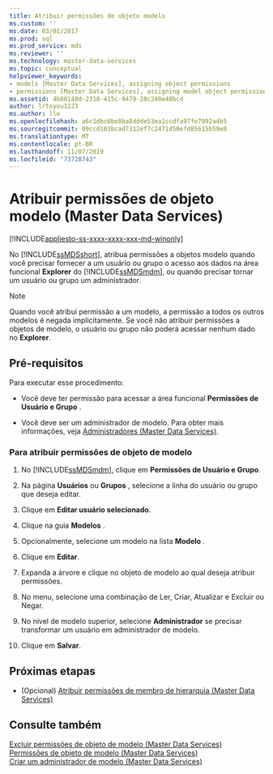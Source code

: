 ```yaml
---
title: Atribuir permissões de objeto modelo
ms.custom: ''
ms.date: 03/01/2017
ms.prod: sql
ms.prod_service: mds
ms.reviewer: ''
ms.technology: master-data-services
ms.topic: conceptual
helpviewer_keywords:
- models [Master Data Services], assigning object permissions
- permissions [Master Data Services], assigning model object permissions
ms.assetid: 4b80148d-2318-415c-9479-28c240e48bcd
author: lrtoyou1223
ms.author: lle
ms.openlocfilehash: a6c1dbc6be8ba8ddde53ea1ccdfa97fe7992a4b5
ms.sourcegitcommit: 09ccd103bcad7312ef7c2471d50efd85615b59e8
ms.translationtype: MT
ms.contentlocale: pt-BR
ms.lasthandoff: 11/07/2019
ms.locfileid: "73728743"
---
```

# <a name="assign-model-object-permissions-master-data-services"></a>Atribuir permissões de objeto modelo (Master Data Services)

[!INCLUDE[appliesto-ss-xxxx-xxxx-xxx-md-winonly](../includes/appliesto-ss-xxxx-xxxx-xxx-md-winonly.md)]

  No [!INCLUDE[ssMDSshort](../includes/ssmdsshort-md.md)], atribua permissões a objetos modelo quando você precisar fornecer a um usuário ou grupo o acesso aos dados na área funcional **Explorer** do [!INCLUDE[ssMDSmdm](../includes/ssmdsmdm-md.md)], ou quando precisar tornar um usuário ou grupo um administrador.  
  
> [!NOTE]  
>  Quando você atribui permissão a um modelo, a permissão a todos os outros modelos é negada implicitamente. Se você não atribuir permissões a objetos de modelo, o usuário ou grupo não poderá acessar nenhum dado no **Explorer**.  
  
## <a name="prerequisites"></a>Pré-requisitos  
 Para executar esse procedimento:  
  
-   Você deve ter permissão para acessar a área funcional **Permissões de Usuário e Grupo** .  
  
-   Você deve ser um administrador de modelo. Para obter mais informações, veja [Administradores &#40;Master Data Services&#41;](../master-data-services/administrators-master-data-services.md).  
  
### <a name="to-assign-model-object-permissions"></a>Para atribuir permissões de objeto de modelo  
  
1.  No [!INCLUDE[ssMDSmdm](../includes/ssmdsmdm-md.md)], clique em **Permissões de Usuário e Grupo**.  
  
2.  Na página **Usuários** ou **Grupos** , selecione a linha do usuário ou grupo que deseja editar.  
  
3.  Clique em **Editar usuário selecionado**.  
  
4.  Clique na guia **Modelos** .  
  
5.  Opcionalmente, selecione um modelo na lista **Modelo** .  
  
6.  Clique em **Editar**.  
  
7.  Expanda a árvore e clique no objeto de modelo ao qual deseja atribuir permissões.  
  
8.  No menu, selecione uma combinação de Ler, Criar, Atualizar e Excluir ou Negar.  
  
9. No nível de modelo superior, selecione **Administrador** se precisar transformar um usuário em administrador de modelo.  
  
10. Clique em **Salvar**.  
  
## <a name="next-steps"></a>Próximas etapas  
  
-   (Opcional) [Atribuir permissões de membro de hierarquia &#40;Master Data Services&#41;](../master-data-services/assign-hierarchy-member-permissions-master-data-services.md)  
  
## <a name="see-also"></a>Consulte também  
 [Excluir permissões de objeto de modelo &#40;Master Data Services&#41;](../master-data-services/delete-model-object-permissions-master-data-services.md)   
 [Permissões de objeto de modelo &#40;Master Data Services&#41;](../master-data-services/model-object-permissions-master-data-services.md)   
 [Criar um administrador de modelo &#40;Master Data Services&#41;](../master-data-services/create-a-model-administrator-master-data-services.md)  
  
  

